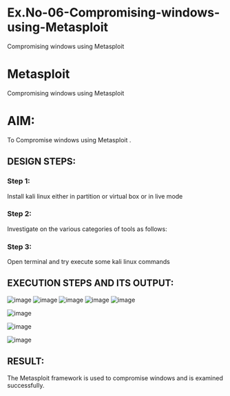 # Ex.No-06-Compromising-windows-using-Metasploit
Compromising windows using Metasploit
# Metasploit
Compromising windows using Metasploit

# AIM:

To Compromise windows using Metasploit .

## DESIGN STEPS:

### Step 1:

Install kali linux either in partition or virtual box or in live mode

### Step 2:

Investigate on the various categories of tools as follows:

### Step 3:

Open terminal and try execute some kali linux commands

## EXECUTION STEPS AND ITS OUTPUT:
![image](https://github.com/user-attachments/assets/f4645e29-e408-48b9-ac5b-eab2e9758134)
![image](https://github.com/user-attachments/assets/d8bb216d-a745-4bcf-8cfc-e37f4bb9757c)
![image](https://github.com/user-attachments/assets/45f5842e-187c-4266-a315-45604e5557f9)
![image](https://github.com/user-attachments/assets/f1f60225-3f03-4c23-b87b-db2dd52ac375)
![image](https://github.com/user-attachments/assets/37cad5ef-8c38-4428-b183-26971489a066)

![image](https://github.com/user-attachments/assets/fa924c59-34e7-4a05-8e68-08e1151312eb)


![image](https://github.com/user-attachments/assets/f92d7ef5-d2d1-4a59-9588-3f908704a227)

![image](https://github.com/user-attachments/assets/86d2ab42-0a75-40bb-9e6c-0ad26c460868)


## RESULT:
The Metasploit framework is  used to compromise windows and is examined successfully.
